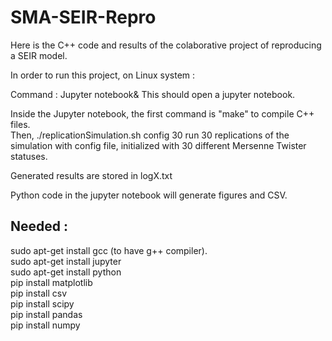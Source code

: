 # SMA-SEIR-Repro

Here is the C++ code and results of the colaborative project of reproducing a SEIR model.

In order to run this project, on Linux system : 

Command : Jupyter notebook&
This should open a jupyter notebook.

Inside the Jupyter notebook, the first command is "make" to compile C++ files.  
Then, ./replicationSimulation.sh config 30 run 30 replications of the simulation with config file, initialized with 30 different Mersenne Twister statuses. 

Generated results are stored in logX.txt

Python code in the jupyter notebook will generate figures and CSV. 


## Needed : 
sudo apt-get install gcc (to have g++ compiler).  
sudo apt-get install jupyter  
sudo apt-get install python  
pip install matplotlib  
pip install csv  
pip install scipy  
pip install pandas  
pip install numpy  

